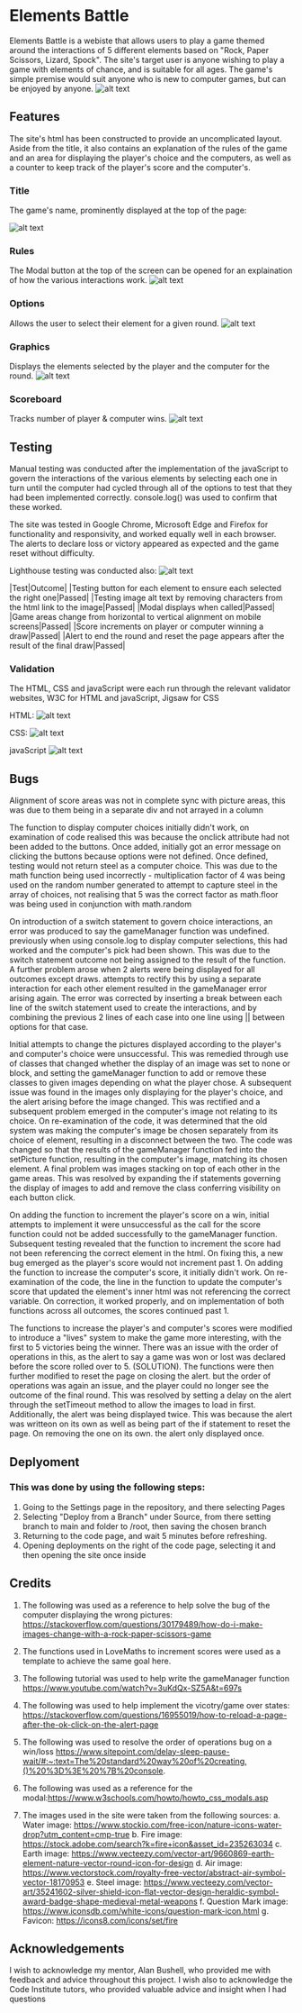 # Elements Battle
Elements Battle is a webiste that allows users to play a game themed around the interactions of 5 different elements based on  "Rock, Paper Scissors, Lizard, Spock". The site's target user is anyone wishing to play a game with elements of chance, and is suitable for all ages. The game's simple premise would suit anyone who is new to computer games, but can be enjoyed by anyone.
![alt text](image-5.png)

## Features
The site's html has been constructed to provide an uncomplicated layout. Aside from the title, it also contains an explanation of the rules of the game and an area for displaying the player's choice and the computers, as well as a counter to keep track of the player's score and the computer's.

### Title
The game's name, prominently displayed at the top of the page:

![alt text](image.png)

### Rules
The Modal button at the top of the screen can be opened for an explaination of how the various interactions work.
![alt text](image-1.png)


### Options
Allows the user to select their element for a given round.
![alt text](image-2.png)


### Graphics
Displays the elements selected by the player and the computer for the round.
![alt text](image-3.png)

### Scoreboard
Tracks number of player & computer wins.
![alt text](image-4.png)

## Testing
Manual testing was conducted after the implementation of the javaScript to govern the interactions of the various elements by selecting each one in turn until the computer had cycled through all of the options to test that they had been implemented correctly. console.log() was used to confirm that these worked.

The site was tested in Google Chrome, Microsoft Edge and Firefox for functionality and responsivity, and worked equally well in each browser. The alerts to declare loss or victory appeared as expected and the game reset without difficulty.

Lighthouse testing was conducted also:
![alt text](image-6.png)

|Test|Outcome|
|Testing button for each element to ensure each selected the right one|Passed|
|Testing image alt text by removing characters from the html link to the image|Passed|
|Modal displays when called|Passed|
|Game areas change from horizontal to vertical alignment on mobile screens|Passed|
|Score increments on player or computer winning a draw|Passed|
|Alert to end the round and reset the page appears after the result of the final draw|Passed|


### Validation
The HTML, CSS and javaScript were each run through the relevant validator websites, W3C for HTML and javaScript, Jigsaw for CSS 

HTML:
![alt text](image-7.png)

CSS:
![alt text](image-8.png)

javaScript
![alt text](image-9.png)

## Bugs
Alignment of score areas was not in complete sync with picture areas, this was due to  them being in a separate div and not arrayed in a column

The function to display computer choices initially didn't work, on examination of code realised this was because the onclick attribute had not been added to the buttons. Once added, initially got an error message on clicking the buttons because options were not defined. Once defined, testing would not return steel as a computer choice. This was due to the math function being used incorrectly - multiplication factor of 4 was being used on the random number generated to attempt to capture steel in the array of choices, not realising that 5 was the correct factor as math.floor was being used in conjunction with math.random

On introduction of a switch statement to govern choice interactions, an error was produced to say the gameManager function was undefined. previously when using console.log to display computer selections, this had worked and the computer's pick had been shown. This was due to the switch statement outcome not being assigned to the result of the function. A further problem arose when 2 alerts were being displayed for all outcomes except draws. attempts to rectify this by using a separate interaction for each other element resulted in the gameManager error arising again. The error was corrected by inserting a break between each line of the switch statement used to create the interactions, and by combining the previous 2 lines of each case into one line using || between options for that case. 

Initial attempts to change the pictures displayed according to the player's and computer's choice were unsuccessful. This was remedied through use of classes that changed whether the display of an image was set to none or block, and setting the gameManager function to add or remove these classes to given images depending on what the player chose. A subsequent issue was found in the images only displaying for the player's choice, and the alert arising before the image changed. This was rectified and a subsequent problem emerged in the computer's image not relating to its choice. On re-examination of the code, it was determined that the old system was making the computer's image be chosen separately from its choice of element, resulting in a disconnect between the two. The code was changed so that the results of the gameManager function fed into the setPicture function, resulting in the computer's image, matching its chosen element. A final problem was images stacking on top of each other in the game areas. This was resolved by expanding the if statements governing the display of images to add and remove the class conferring visibility on each button click.

On adding the function to increment the player's score on a win, initial attempts to implement it were unsuccessful as the call for the score function could not be added successfully to the gameManager function. Subsequent testing revealed that the function to increment the score had not been referencing the correct element in the html. On fixing this, a new bug emerged as the player's score would not increment past 1. On adding the function to increase the computer's score, it initially didn't work. On re-examination of the code, the line in the function to update the computer's score that updated the element's inner html was not referencing the correct variable. On correction, it worked properly, and on implementation of both functions across all outcomes, the scores continued past 1. 

The functions to increase the player's and computer's scores were modified to introduce a "lives" system to make the game more interesting, with the first to 5 victories being the winner. There was an issue with the order of operations in this, as the alert to say a game was won or lost was declared before the score rolled over to 5. (SOLUTION). The functions were then further modified to reset the page on closing the alert. but the order of operations was again an issue, and the player could no longer see the outcome of the final round. This was resolved by setting a delay on the alert through the setTimeout method to allow the images to load in first. Additionally, the alert was being displayed twice. This was because the alert was writteon on its own as well as being part of the if statement to reset the page. On removing the one on its own. the alert only displayed once.

## Deplyoment
### This was done by using the following steps:
1. Going to the Settings page in the repository, and there selecting Pages
2. Selecting "Deploy from a Branch" under Source, from there setting branch to main and folder to /root, then saving the chosen branch
3. Returning to the code page, and wait 5 minutes before refreshing.
4. Opening deployments on the right of the code page, selecting it and then opening the site once inside

## Credits
1. The following was used as a reference to help solve the bug of the computer displaying the wrong pictures: https://stackoverflow.com/questions/30179489/how-do-i-make-images-change-with-a-rock-paper-scissors-game

2. The functions used in LoveMaths to increment scores were used as a template to achieve the same goal here.

3. The following tutorial was used to help write the gameManager function https://www.youtube.com/watch?v=3uKdQx-SZ5A&t=697s 

4. The following was used to help implement the vicotry/game over states: https://stackoverflow.com/questions/16955019/how-to-reload-a-page-after-the-ok-click-on-the-alert-page

5. The following was used to resolve the order of operations bug on a win/loss https://www.sitepoint.com/delay-sleep-pause-wait/#:~:text=The%20standard%20way%20of%20creating,()%20%3D%3E%20%7B%20console.

6. The following was used as a reference for the modal:https://www.w3schools.com/howto/howto_css_modals.asp

7. The images used in the site were taken from the following sources:
    a. Water image: https://www.stockio.com/free-icon/nature-icons-water-drop?utm_content=cmp-true
    b. Fire image: https://stock.adobe.com/search?k=fire+icon&asset_id=235263034
    c. Earth image: https://www.vecteezy.com/vector-art/9660869-earth-element-nature-vector-round-icon-for-design
    d. Air image: https://www.vectorstock.com/royalty-free-vector/abstract-air-symbol-vector-18170953
    e. Steel image: https://www.vecteezy.com/vector-art/35241602-silver-shield-icon-flat-vector-design-heraldic-symbol-award-badge-shape-medieval-metal-weapons
    f. Question Mark image: https://www.iconsdb.com/white-icons/question-mark-icon.html
    g. Favicon: https://icons8.com/icons/set/fire

## Acknowledgements
I wish to acknowledge my mentor, Alan Bushell, who provided me with feedback and advice throughout this project. I wish also to acknowledge the Code Institute tutors, who provided valuable advice and insight when I had questions